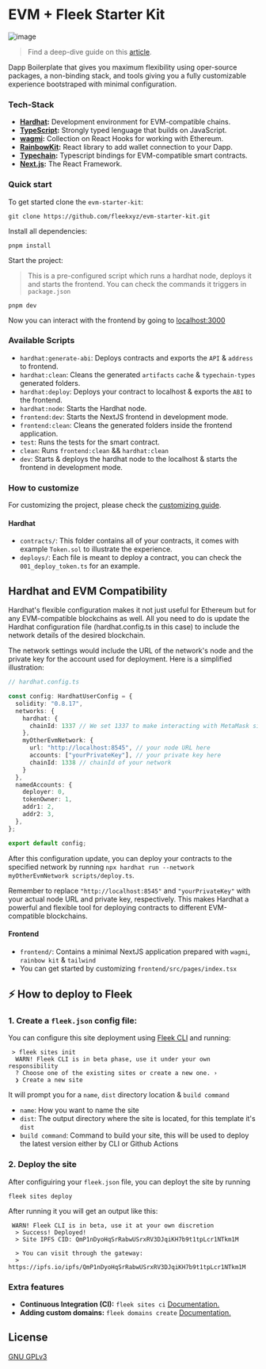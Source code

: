 # EVM + Fleek Starter Kit

![image](https://github.com/fleekxyz/evm-starter-kit/assets/73345016/26c287a3-6b71-4e52-8ace-81a49972d211)

> Find a deep-dive guide on this [article](https://blog.fleek.co/posts/ethereum-boilerplate-ipfs-nextjs).

Dapp Boilerplate that gives you maximum flexibility using oper-source packages, a non-binding stack, and tools giving you a fully customizable experience bootstraped with minimal configuration.

### Tech-Stack
- **[Hardhat](https://hardhat.org/):** Development environment for EVM-compatible chains.
- **[TypeScript](https://www.typescriptlang.org/):** Strongly typed lenguage that builds on JavaScript.
- **[wagmi](https://wagmi.sh/):** Collection on React Hooks for working with Ethereum.
- **[RainbowKit](https://www.rainbowkit.com/):** React library to add wallet connection to your Dapp.
- **[Typechain](https://www.npmjs.com/package/typechain):** Typescript bindings for EVM-compatible smart contracts.
- **[Next.js](https://nextjs.org/):** The React Framework.

### Quick start
To get started clone the `evm-starter-kit`:

```
git clone https://github.com/fleekxyz/evm-starter-kit.git
```

Install all dependencies:

```
pnpm install
```

Start the project:

> This is a pre-configured script which runs a hardhat node, deploys it and starts the frontend.
> You can check the commands it triggers in `package.json`

```
pnpm dev
```

Now you can interact with the frontend by going to [localhost:3000](https://localhost:3030)

### Available Scripts
- `hardhat:generate-abi`: Deploys contracts and exports the `API` & `address` to frontend. 
- `hardhat:clean`: Cleans the generated `artifacts` `cache` & `typechain-types` generated folders.
- `hardhat:deploy`: Deploys your contract to localhost & exports the `ABI` to the frontend.
- `hardhat:node`: Starts the Hardhat node.
- `frontend:dev`: Starts the NextJS frontend in development mode.
- `frontend:clean`: Cleans the generated folders inside the frontend application.
- `test`: Runs the tests for the smart contract.
- `clean`: Runs `frontend:clean` && `hardhat:clean`
- `dev`: Starts & deploys the hardhat node to the localhost & starts the frontend in development mode.

### How to customize
For customizing the project, please check the [customizing guide](customize.md).

#### Hardhat
- `contracts/`: This folder contains all of your contracts, it comes with example `Token.sol` to illustrate the experience.
- `deploys/`: Each file is meant to deploy a contract, you can check the `001_deploy_token.ts` for an example.

## Hardhat and EVM Compatibility

Hardhat's flexible configuration makes it not just useful for Ethereum but for any EVM-compatible blockchains as well. All you need to do is update the Hardhat configuration file (hardhat.config.ts in this case) to include the network details of the desired blockchain.

The network settings would include the URL of the network's node and the private key for the account used for deployment. Here is a simplified illustration:

```typescript
// hardhat.config.ts

const config: HardhatUserConfig = {
  solidity: "0.8.17",
  networks: {
    hardhat: {
      chainId: 1337 // We set 1337 to make interacting with MetaMask simpler
    },
    myOtherEvmNetwork: {
      url: "http://localhost:8545", // your node URL here
      accounts: ["yourPrivateKey"], // your private key here
      chainId: 1338 // chainId of your network
    }
  },
  namedAccounts: {
    deployer: 0,
    tokenOwner: 1,
    addr1: 2,
    addr2: 3,
  },
};

export default config;
```

After this configuration update, you can deploy your contracts to the specified network by running `npx hardhat run --network myOtherEvmNetwork scripts/deploy.ts`.

Remember to replace `"http://localhost:8545"` and `"yourPrivateKey"` with your actual node URL and private key, respectively. This makes Hardhat a powerful and flexible tool for deploying contracts to different EVM-compatible blockchains.

#### Frontend
- `frontend/`: Contains a minimal NextJS application prepared with `wagmi`, `rainbow kit` & `tailwind`
 - You can get started by customizing `frontend/src/pages/index.tsx`

## ⚡ How to deploy to Fleek

### 1. Create a `fleek.json` config file:
You can configure this site deployment using [Fleek CLI]() and running:
```
 > fleek sites init
  WARN! Fleek CLI is in beta phase, use it under your own responsibility
  ? Choose one of the existing sites or create a new one. › 
  ❯ Create a new site
```
 It will prompt you for a `name`, `dist` directory location & `build command`

 - `name`: How you want to name the site
 - `dist`: The output directory where the site is located, for this template it's `dist`
 - `build command`: Command to build your site, this will be used to deploy the latest version either by CLI or Github Actions

### 2. Deploy the site
After configuiring your `fleek.json` file, you can deployt the site by running

```
fleek sites deploy
```
After running it you will get an output like this:
```
 WARN! Fleek CLI is in beta, use it at your own discretion
  > Success! Deployed!
  > Site IPFS CID: QmP1nDyoHqSrRabwUSrxRV3DJqiKH7b9t1tpLcr1NTkm1M

  > You can visit through the gateway:
  > https://ipfs.io/ipfs/QmP1nDyoHqSrRabwUSrxRV3DJqiKH7b9t1tpLcr1NTkm1M
```

### Extra features
- **Continuous Integration (CI):** `fleek sites ci` [Documentation.](https://docs.fleek.xyz/services/sites/#continuous-integration-ci)
- **Adding custom domains:** `fleek domains create` [Documentation.](https://docs.fleek.xyz/services/domains/)

## License

[GNU GPLv3](https://choosealicense.com/licenses/gpl-3.0/)
